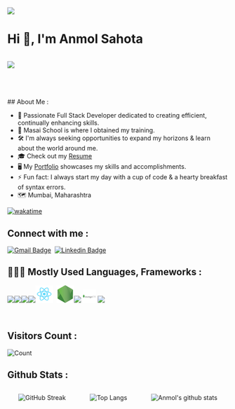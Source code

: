 <img src="https://user-images.githubusercontent.com/39955420/147578199-56632b69-b3e8-4d9f-97e2-f046a1c2cba0.gif" align="center"  />



<!--   <img align="right" alt="GIF" style="border-radius:50%;" src="https://media.tenor.com/flflC6GFzO8AAAAM/sultan-alrefaei-programmer.gif" height="30%" width="30%"> -->

<!-- ## Hi there, <img src="https://github.com/TheDudeThatCode/TheDudeThatCode/blob/master/Assets/Hi.gif" height="4%" width="4%" >              
<!-- ## I'm Anmol Sahota !! -->
<!-- [![Typing SVG](https://readme-typing-svg.demolab.com?font=Fira+Code&weight=600&pause=1000&color=27A100&width=435&height=28&lines=I+am+Anmol+Sahota)](https://git.io/typing-svg) -->

 <h1 >Hi 👋, I'm Anmol Sahota</h1>
<h2><p >
  <a href="#"><img src="https://readme-typing-svg.herokuapp.com?color=FFFF&center=true&lines=Full+Stack+Web+Developer;1200%2B+Hours+of+Coding+Experience;Data+Structures+And+Algorithms"></a>
</p>
 <br/></h2>
## About Me :

- 🔭 Passionate Full Stack Developer dedicated to creating efficient, continually enhancing skills.
- 🌱 Masai School is where I obtained my training.
- 🛠  I'm always seeking opportunities to expand my horizons & learn about the world around me.
- 🎓 Check out my <a target="_blank" href="https://drive.google.com/file/d/1kj_kmwUkmxOHgX5sZpnpVfw2Ja0ImHZ-/view?usp=share_link">Resume</a>
- 🖥️ My <a target="_blank" href="https://anmolsahota.github.io/">Portfolio</a> showcases my skills and accomplishments.
- ⚡ Fun fact: I always start my day with a cup of code & a hearty breakfast of syntax errors.
- 🗺️ Mumbai, Maharashtra

[![wakatime](https://wakatime.com/badge/user/d61fed7b-cf12-4374-b3fc-69813c1eaed6.svg)](https://wakatime.com/@d61fed7b-cf12-4374-b3fc-69813c1eaed6)


## Connect with me :


[![Gmail Badge](https://img.shields.io/badge/-gmail-black?style=for-the-badge&logo=gmail&logoColor=white&link=https://mailto:anmolsahota05760@gmail.com)](mailto:anmolsahota05760@gmail.com)&nbsp;
[![Linkedin Badge](https://img.shields.io/badge/-linkedn-blue?style=for-the-badge&logo=Linkedin&logoColor=white&link=https://www.linkedin.com/in/anmol-sahota-438456250/)](https://www.linkedin.com/in/anmol-sahota-438456250/)&nbsp;
<br/>


## 👨🏻‍💻 Mostly Used Languages, Frameworks :



</img><img src="https://img.icons8.com/color/48/000000/html-5.png"/><img src="https://img.icons8.com/color/48/000000/css3.png"/><img src="https://img.icons8.com/color/48/000000/bootstrap.png"/><img src="https://img.icons8.com/color/48/000000/javascript.png"/><img height="40" src="https://raw.githubusercontent.com/github/explore/80688e429a7d4ef2fca1e82350fe8e3517d3494d/topics/react/react.png">&nbsp;&nbsp;<img height="40" src="https://raw.githubusercontent.com/github/explore/80688e429a7d4ef2fca1e82350fe8e3517d3494d/topics/nodejs/nodejs.png"><img src="https://img.icons8.com/color/48/000000/git.png"/>
<img height="30" src="https://raw.githubusercontent.com/github/explore/80688e429a7d4ef2fca1e82350fe8e3517d3494d/topics/mongodb/mongodb.png">&nbsp;<img height="30" src="https://cdn.worldvectorlogo.com/logos/postman.svg">



<br>

## Visitors Count :

![Count](https://profile-counter.glitch.me/AnmolSahota/count.svg)



## Github Stats :
<div style=" display:flex;justify-content:space-evenly; flex-wrap:wrap; gap:30px; align-item:center">

<!-- <img src="https://github-profile-trophy.vercel.app/?username=AnmolSahota&theme=onedark&column=3&margin-w=15&margin-h=15"> -->


![GitHub Streak](https://github-readme-streak-stats.herokuapp.com/?user=AnmolSahota&theme=tokyonight&count_private=true)

 ![Top Langs](https://github-readme-stats.vercel.app/api/top-langs/?username=AnmolSahota&layout=compact&theme=tokyonight)

 ![Anmol's github stats](https://github-readme-stats.vercel.app/api?username=AnmolSahota&show_icons=true&hide_border=true&theme=tokyonight&count_private=true)

</div>





